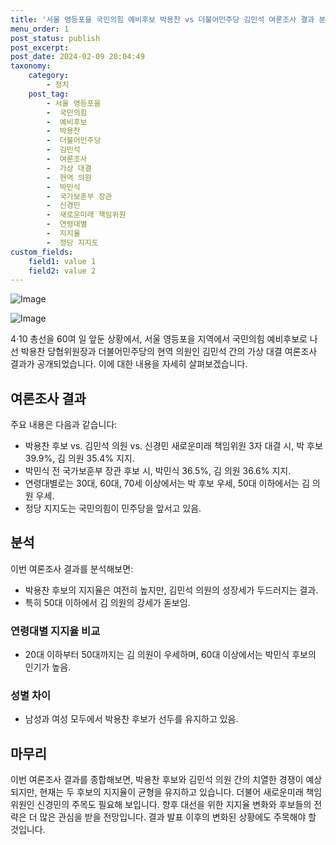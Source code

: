 ```yaml
---
title: '서울 영등포을 국민의힘 예비후보 박용찬 vs 더불어민주당 김민석 여론조사 결과 분석'
menu_order: 1
post_status: publish
post_excerpt: 
post_date: 2024-02-09 20:04:49
taxonomy:
    category:
        - 정치
    post_tag:
        - 서울 영등포을
        -  국민의힘
        -  예비후보
        -  박용찬
        -  더불어민주당
        -  김민석
        -  여론조사
        -  가상 대결
        -  현역 의원
        -  박민식
        -  국가보훈부 장관
        -  신경민
        -  새로운미래 책임위원
        -  연령대별
        -  지지율
        -  정당 지지도
custom_fields:
    field1: value 1
    field2: value 2
---
```


![Image](https://imgnews.pstatic.net/image/021/2024/02/09/0002620655_001_20240209132203197.jpg?type=w647)

![Image](https://imgnews.pstatic.net/image/021/2024/02/09/0002620655_002_20240209132203218.jpg?type=w647)

4·10 총선을 60여 일 앞둔 상황에서, 서울 영등포을 지역에서 국민의힘 예비후보로 나선 박용찬 당협위원장과 더불어민주당의 현역 의원인 김민석 간의 가상 대결 여론조사 결과가 공개되었습니다. 이에 대한 내용을 자세히 살펴보겠습니다.
## 여론조사 결과
주요 내용은 다음과 같습니다:
- 박용찬 후보 vs. 김민석 의원 vs. 신경민 새로운미래 책임위원 3자 대결 시, 박 후보 39.9%, 김 의원 35.4% 지지.
- 박민식 전 국가보훈부 장관 후보 시, 박민식 36.5%, 김 의원 36.6% 지지.
- 연령대별로는 30대, 60대, 70세 이상에서는 박 후보 우세, 50대 이하에서는 김 의원 우세.
- 정당 지지도는 국민의힘이 민주당을 앞서고 있음.
## 분석
이번 여론조사 결과를 분석해보면:
- 박용찬 후보의 지지율은 여전히 높지만, 김민석 의원의 성장세가 두드러지는 결과.
- 특히 50대 이하에서 김 의원의 강세가 돋보임.
### 연령대별 지지율 비교
- 20대 이하부터 50대까지는 김 의원이 우세하며, 60대 이상에서는 박민식 후보의 인기가 높음.
### 성별 차이
- 남성과 여성 모두에서 박용찬 후보가 선두를 유지하고 있음.
## 마무리
이번 여론조사 결과를 종합해보면, 박용찬 후보와 김민석 의원 간의 치열한 경쟁이 예상되지만, 현재는 두 후보의 지지율이 균형을 유지하고 있습니다. 더불어 새로운미래 책임위원인 신경민의 주목도 필요해 보입니다. 향후 대선을 위한 지지율 변화와 후보들의 전략은 더 많은 관심을 받을 전망입니다. 결과 발표 이후의 변화된 상황에도 주목해야 할 것입니다.
